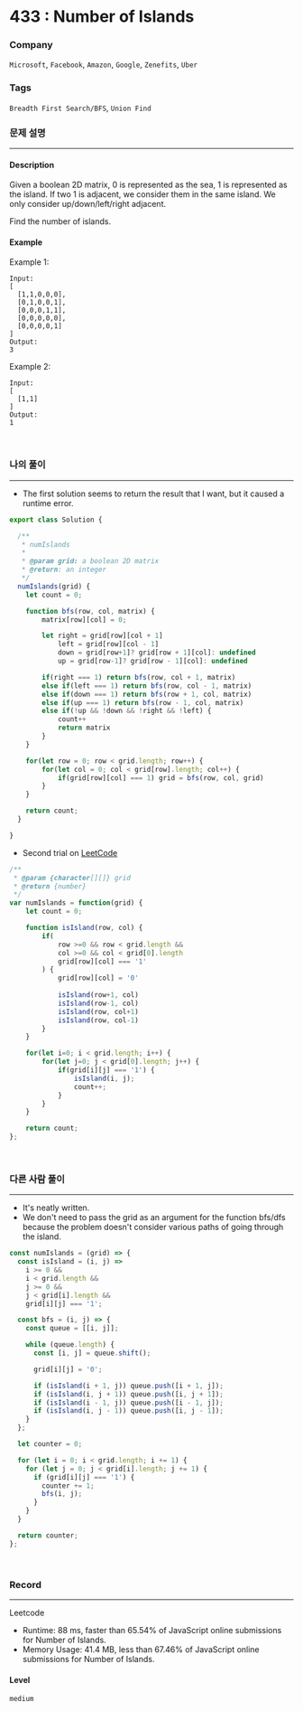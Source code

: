 433 : Number of Islands
===
### Company
`Microsoft`, `Facebook`, `Amazon`, `Google`, `Zenefits`, `Uber`

### Tags
`Breadth First Search/BFS`, `Union Find`

### 문제 설명
---
#### Description
Given a boolean 2D matrix, 0 is represented as the sea, 1 is represented as the island. If two 1 is adjacent, we consider them in the same island. We only consider up/down/left/right adjacent.

Find the number of islands.

#### Example
Example 1:
```
Input:
[
  [1,1,0,0,0],
  [0,1,0,0,1],
  [0,0,0,1,1],
  [0,0,0,0,0],
  [0,0,0,0,1]
]
Output:
3
```
Example 2:
```
Input:
[
  [1,1]
]
Output:
1
```

<br>

### 나의 풀이
---
- The first solution seems to return the result that I want, but it caused a runtime error.
```js
export class Solution {

  /**
   * numIslands
   *
   * @param grid: a boolean 2D matrix
   * @return: an integer
   */
  numIslands(grid) {
    let count = 0;

    function bfs(row, col, matrix) {
        matrix[row][col] = 0;

        let right = grid[row][col + 1]
            left = grid[row][col - 1]
            down = grid[row+1]? grid[row + 1][col]: undefined
            up = grid[row-1]? grid[row - 1][col]: undefined

        if(right === 1) return bfs(row, col + 1, matrix)
        else if(left === 1) return bfs(row, col - 1, matrix)
        else if(down === 1) return bfs(row + 1, col, matrix)
        else if(up === 1) return bfs(row - 1, col, matrix)
        else if(!up && !down && !right && !left) {
            count++
            return matrix
        }
    }

    for(let row = 0; row < grid.length; row++) {
        for(let col = 0; col < grid[row].length; col++) {
            if(grid[row][col] === 1) grid = bfs(row, col, grid)
        }
    }

    return count;
  }

}
```
- Second trial on [LeetCode](https://leetcode.com/problems/number-of-islands/)
```js
/**
 * @param {character[][]} grid
 * @return {number}
 */
var numIslands = function(grid) {
    let count = 0;

    function isIsland(row, col) {
        if(
            row >=0 && row < grid.length &&
            col >=0 && col < grid[0].length
            grid[row][col] === '1'
        ) {
            grid[row][col] = '0'
        
            isIsland(row+1, col)
            isIsland(row-1, col)
            isIsland(row, col+1)
            isIsland(row, col-1)
        }
    }

    for(let i=0; i < grid.length; i++) {
        for(let j=0; j < grid[0].length; j++) {
            if(grid[i][j] === '1') {
                isIsland(i, j);
                count++;
            }
        }
    }

    return count;
};
```
<br>

### 다른 사람 풀이
---
- It's neatly written.
- We don't need to pass the grid as an argument for the function bfs/dfs because the problem doesn't consider various paths of going through the island.
```js
const numIslands = (grid) => {
  const isIsland = (i, j) =>
    i >= 0 &&
    i < grid.length &&
    j >= 0 &&
    j < grid[i].length &&
    grid[i][j] === '1';

  const bfs = (i, j) => {
    const queue = [[i, j]];

    while (queue.length) {
      const [i, j] = queue.shift();

      grid[i][j] = '0';

      if (isIsland(i + 1, j)) queue.push([i + 1, j]);
      if (isIsland(i, j + 1)) queue.push([i, j + 1]);
      if (isIsland(i - 1, j)) queue.push([i - 1, j]);
      if (isIsland(i, j - 1)) queue.push([i, j - 1]);
    }
  };

  let counter = 0;

  for (let i = 0; i < grid.length; i += 1) {
    for (let j = 0; j < grid[i].length; j += 1) {
      if (grid[i][j] === '1') {
        counter += 1;
        bfs(i, j);
      }
    }
  }

  return counter;
};
```
<br>

### Record
---
Leetcode
- Runtime: 88 ms, faster than 65.54% of JavaScript online submissions for Number of Islands.
- Memory Usage: 41.4 MB, less than 67.46% of JavaScript online submissions for Number of Islands.

#### Level
`medium`

<br>
